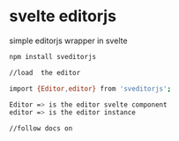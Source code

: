 
# svelte editorjs

simple editorjs wrapper in svelte

```bash
npm install sveditorjs

//load  the editor

import {Editor,editor} from 'sveditorjs';

Editor => is the editor svelte component
editor => is the editor instance

//follow docs on 

```

